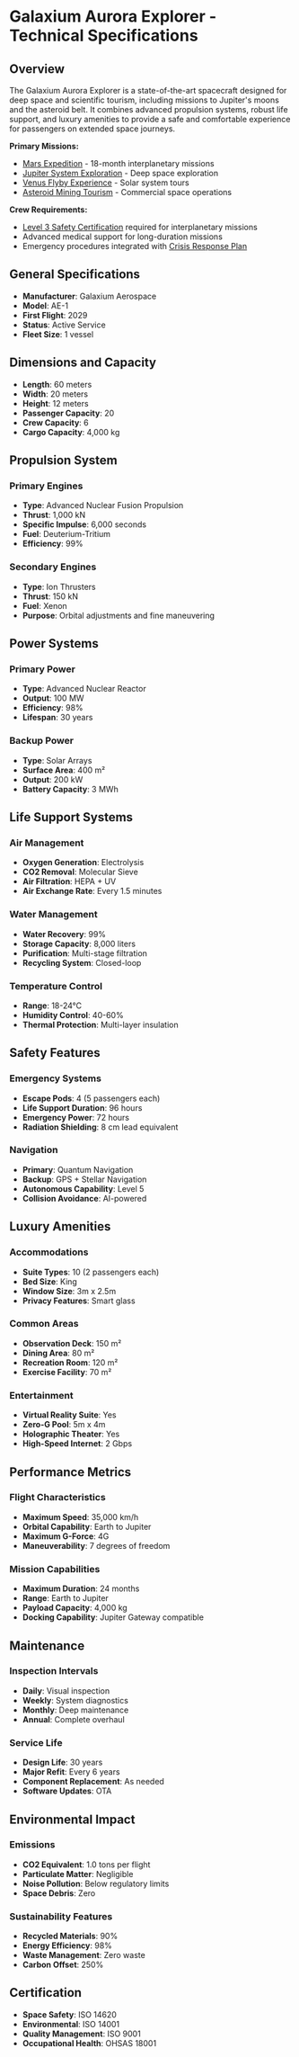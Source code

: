 # Galaxium Aurora Explorer - Technical Specifications

## Overview

The Galaxium Aurora Explorer is a state-of-the-art spacecraft designed for deep space and scientific tourism, including missions to Jupiter's moons and the asteroid belt. It combines advanced propulsion systems, robust life support, and luxury amenities to provide a safe and comfortable experience for passengers on extended space journeys.

**Primary Missions:**
- [Mars Expedition](../../02_offerings/06_mars_expedition.md) - 18-month interplanetary missions
- [Jupiter System Exploration](../../02_offerings/10_jupiter_system_exploration.md) - Deep space exploration
- [Venus Flyby Experience](../../02_offerings/07_venus_flyby_experience.md) - Solar system tours
- [Asteroid Mining Tourism](../../02_offerings/09_asteroid_mining_tourism.md) - Commercial space operations

**Crew Requirements:**
- [Level 3 Safety Certification](../../03_hr/01_training/space_safety_certification.md#level-3-safety-officer-certification) required for interplanetary missions
- Advanced medical support for long-duration missions
- Emergency procedures integrated with [Crisis Response Plan](../../06_technical/crisis_response_plan.md)

## General Specifications

- **Manufacturer**: Galaxium Aerospace
- **Model**: AE-1
- **First Flight**: 2029
- **Status**: Active Service
- **Fleet Size**: 1 vessel

## Dimensions and Capacity

- **Length**: 60 meters
- **Width**: 20 meters
- **Height**: 12 meters
- **Passenger Capacity**: 20
- **Crew Capacity**: 6
- **Cargo Capacity**: 4,000 kg

## Propulsion System

### Primary Engines
- **Type**: Advanced Nuclear Fusion Propulsion
- **Thrust**: 1,000 kN
- **Specific Impulse**: 6,000 seconds
- **Fuel**: Deuterium-Tritium
- **Efficiency**: 99%

### Secondary Engines
- **Type**: Ion Thrusters
- **Thrust**: 150 kN
- **Fuel**: Xenon
- **Purpose**: Orbital adjustments and fine maneuvering

## Power Systems

### Primary Power
- **Type**: Advanced Nuclear Reactor
- **Output**: 100 MW
- **Efficiency**: 98%
- **Lifespan**: 30 years

### Backup Power
- **Type**: Solar Arrays
- **Surface Area**: 400 m²
- **Output**: 200 kW
- **Battery Capacity**: 3 MWh

## Life Support Systems

### Air Management
- **Oxygen Generation**: Electrolysis
- **CO2 Removal**: Molecular Sieve
- **Air Filtration**: HEPA + UV
- **Air Exchange Rate**: Every 1.5 minutes

### Water Management
- **Water Recovery**: 99%
- **Storage Capacity**: 8,000 liters
- **Purification**: Multi-stage filtration
- **Recycling System**: Closed-loop

### Temperature Control
- **Range**: 18-24°C
- **Humidity Control**: 40-60%
- **Thermal Protection**: Multi-layer insulation

## Safety Features

### Emergency Systems
- **Escape Pods**: 4 (5 passengers each)
- **Life Support Duration**: 96 hours
- **Emergency Power**: 72 hours
- **Radiation Shielding**: 8 cm lead equivalent

### Navigation
- **Primary**: Quantum Navigation
- **Backup**: GPS + Stellar Navigation
- **Autonomous Capability**: Level 5
- **Collision Avoidance**: AI-powered

## Luxury Amenities

### Accommodations
- **Suite Types**: 10 (2 passengers each)
- **Bed Size**: King
- **Window Size**: 3m x 2.5m
- **Privacy Features**: Smart glass

### Common Areas
- **Observation Deck**: 150 m²
- **Dining Area**: 80 m²
- **Recreation Room**: 120 m²
- **Exercise Facility**: 70 m²

### Entertainment
- **Virtual Reality Suite**: Yes
- **Zero-G Pool**: 5m x 4m
- **Holographic Theater**: Yes
- **High-Speed Internet**: 2 Gbps

## Performance Metrics

### Flight Characteristics
- **Maximum Speed**: 35,000 km/h
- **Orbital Capability**: Earth to Jupiter
- **Maximum G-Force**: 4G
- **Maneuverability**: 7 degrees of freedom

### Mission Capabilities
- **Maximum Duration**: 24 months
- **Range**: Earth to Jupiter
- **Payload Capacity**: 4,000 kg
- **Docking Capability**: Jupiter Gateway compatible

## Maintenance

### Inspection Intervals
- **Daily**: Visual inspection
- **Weekly**: System diagnostics
- **Monthly**: Deep maintenance
- **Annual**: Complete overhaul

### Service Life
- **Design Life**: 30 years
- **Major Refit**: Every 6 years
- **Component Replacement**: As needed
- **Software Updates**: OTA

## Environmental Impact

### Emissions
- **CO2 Equivalent**: 1.0 tons per flight
- **Particulate Matter**: Negligible
- **Noise Pollution**: Below regulatory limits
- **Space Debris**: Zero

### Sustainability Features
- **Recycled Materials**: 90%
- **Energy Efficiency**: 98%
- **Waste Management**: Zero waste
- **Carbon Offset**: 250%

## Certification

- **Space Safety**: ISO 14620
- **Environmental**: ISO 14001
- **Quality Management**: ISO 9001
- **Occupational Health**: OHSAS 18001 